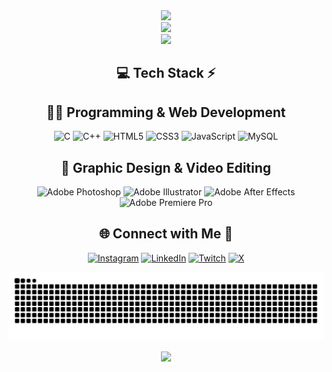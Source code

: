 <!-- Stats -->
<div align="center">
  <img src="https://github-readme-stats.vercel.app/api?username=harshhdhankhar&theme=aura&hide_border=true&include_all_commits=true&count_private=true" width="55%" /> </br>
  <img src="https://github-readme-streak-stats.herokuapp.com/?user=harshhdhankhar&theme=aura&hide_border=true" width="50%" />
  </br>
  <img src="https://github-readme-stats.vercel.app/api/top-langs/?username=harshhdhankhar&theme=aura&layout=compact&hide_border=true" width="36%" />

 </br>
</div>


<!-- Tech Stack -->
<div align="center">
  
## 💻 Tech Stack ⚡
## 👨‍💻 Programming & Web Development
![C](https://img.shields.io/badge/c-%2300599C.svg?style=for-the-badge&logo=c&logoColor=white)
![C++](https://img.shields.io/badge/c++-%2300599C.svg?style=for-the-badge&logo=c%2B%2B&logoColor=white)
![HTML5](https://img.shields.io/badge/html5-%23E34F26.svg?style=for-the-badge&logo=html5&logoColor=white)
![CSS3](https://img.shields.io/badge/css3-%231572B6.svg?style=for-the-badge&logo=css3&logoColor=white)
![JavaScript](https://img.shields.io/badge/javascript-%23323330.svg?style=for-the-badge&logo=javascript&logoColor=%23F7DF1E)
![MySQL](https://img.shields.io/badge/mysql-4479A1.svg?style=for-the-badge&logo=mysql&logoColor=white)

## 🎨 Graphic Design & Video Editing
![Adobe Photoshop](https://img.shields.io/badge/adobe%20photoshop-%2331A8FF.svg?style=for-the-badge&logo=adobe%20photoshop&logoColor=white)
![Adobe Illustrator](https://img.shields.io/badge/adobe%20illustrator-%23FF9A00.svg?style=for-the-badge&logo=adobe%20illustrator&logoColor=white)
![Adobe After Effects](https://img.shields.io/badge/Adobe%20After%20Effects-9999FF.svg?style=for-the-badge&logo=Adobe%20After%20Effects&logoColor=white)
![Adobe Premiere Pro](https://img.shields.io/badge/Adobe%20Premiere%20Pro-9999FF.svg?style=for-the-badge&logo=Adobe%20Premiere%20Pro&logoColor=white)

</div>



<!-- Social connections -->
<div align="center">

## 🌐 Connect with Me 🍬
[![Instagram](https://img.shields.io/badge/Instagram-%23E4405F.svg?logo=Instagram&logoColor=white)](https://instagram.com/harshhdhankhar) [![LinkedIn](https://img.shields.io/badge/LinkedIn-%230077B5.svg?logo=linkedin&logoColor=white)](https://www.linkedin.com/in/harsh-kumar-4183b3327/) [![Twitch](https://img.shields.io/badge/Twitch-%239146FF.svg?logo=Twitch&logoColor=white)](https://twitch.tv/) [![X](https://img.shields.io/badge/X-black.svg?logo=X&logoColor=white)](https://x.com/) 

</div>



<!-- Snake Animation -->
<div align="center">
    
  ![snake gif](https://github.com/TechnologyHell/TechnologyHell/blob/output/github-snake-dark.svg)
</div>



<!-- Visit Counter -->
<div align="center">
  
  [![](https://visitcount.itsvg.in/api?id=technologyhell&icon=10&color=6)](https://visitcount.itsvg.in)
</div>

